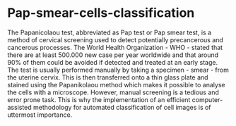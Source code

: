# Pap-smear-cells-classification
The Papanicolaou test, abbreviated as Pap test or Pap smear test, is a method of cervical screening used to detect potentially precancerous and cancerous processes. The World Health Organization - WHO - stated that there are at least 500.000 new case per year worldwide and that around 90% of them could be avoided if detected and treated at an early stage. The test is usually performed manually by taking a specimen - smear - from the uterine cervix. This is then transferred onto a thin glass plate  and stained using the Papanikolaou method which makes it possible to analyse the cells with a microscope. However, manual screening is a tedious and error prone task. This is why the implementation of an efficient computer-assisted methodology for automated classification οf cell images is of uttermost importance.
